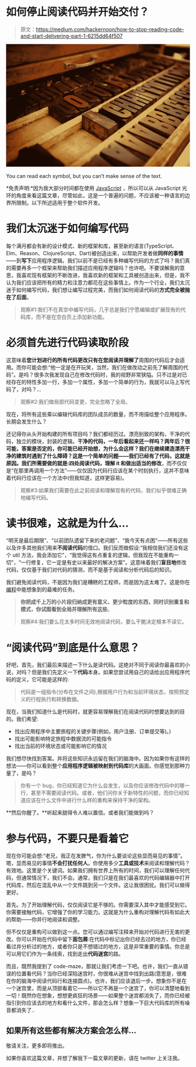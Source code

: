 # 如何停止阅读代码并开始交付？

> 原文：<https://medium.com/hackernoon/how-to-stop-reading-code-and-start-delivering-part-1-6215dd64f507>

![](img/5ba8552c93bc980f2f9dcde01765880d.png)

You can read each symbol, but you can’t make sense of the text.

*免责声明:*因为我大部分时间都在使用 [JavaScript](https://hackernoon.com/tagged/javascript) ，所以可以从 JavaScript 光环的角度来看这篇文章，尽管如此，这是一个普遍的问题，不应该被一种语言的边界所限制。以下所述适用于整个软件开发。

# 我们太沉迷于如何编写代码

每个满月都会有新的设计模式、新的框架和库，甚至新的语言(TypeScript、Elm、Reason、ClojureScript、Dart)被创造出来，以帮助开发者做**同样的事情**——到**写下**应用程序逻辑。我们以前不是已经有多种编写代码的方式了吗？我们真的需要再多一个框架来帮助我们描述应用程序逻辑吗？也许吧。不要误解我的意思，我喜欢现有框架的不断改进，我喜欢新的框架和工具被创造出来，但是，我不认为我们应该把所有的精力和注意力都花在这些事情上。作为一个行业，我们太沉迷于如何编写代码，我们想让编写过程完美，而我们如何阅读代码的**方式完全被抛在了后面**。

> 观察#1:我们不在真空中编写代码，几乎总是我们宁愿编辑或扩展现有的代码库，而不是在空白页上添加新功能。

# 必须首先进行代码读取阶段

这意味着**您计划进行的所有代码更改只有在您阅读并理解了**周围的代码后才会适用。而你可能会想:“他一定是在开玩笑，当然，我们在做改动之前先了解周围的代码”。是吗？很多次我发现自己在修改代码时，我的视野非常狭隘。只不过是对已经存在的特性多加一行，多加一个属性，多加一个简单的行为，我就可以马上写代码了，对吗？...

> 观察#2:我们做局部代码变更，完全忽略了全局。

现在，将所有这些乘以编辑代码库的团队成员的数量，而不用描绘整个应用程序。长期会发生什么？

还记得你从头开始构建的所有项目吗？我们都经历过。漂亮别致的架构，干净的代码，独立的模块，封装的逻辑。**干净的代码，一年后看起来还一样吗？**两年后？很可能，答案是否定的，你可能已经开始想，为什么会这样？我们在继续建造漂亮干净的建筑时遇到了什么障碍？这是一个简单的问题——我们已经有了代码，这就是原因。我们所需要做的就是:**四处阅读**代码，**理解** it 和**做出适当的修改**，而不仅仅是“在那里再调用一个方法”——仅仅因为代码行应该在某个时刻执行，这并不意味着代码行应该在一个方法中(但我知道，这样更容易)。

> 观察#3:如果我们需要在此之前阅读和理解现有的代码，我们似乎很难正确地编写代码。

# 读书很难，这就是为什么…

“明天是最后期限”、“以前团队遗留下来的老问题”、“我今天有点困”——所有这些以及许多其他我们用来**不阅读代码**的借口。我们反而做假设:“我相信我们还没有这个 util 方法，我会添加它”，“我觉得这有点重复的逻辑，但我现在不能重构一切”，“一行修复，它一定是有史以来最好的解决方案”。这意味着我们**盲目地**修改代码，仅仅基于我们对代码的猜测，而不是基于阅读和分析代码后的知识。

我们避免阅读代码，不是因为我们是糟糕的工程师，而是因为这太难了。这是你在[编程](https://hackernoon.com/tagged/programming)中能想象到的最难的任务。

> **你把成千上万的小片段归纳成更有意义、更少粒度的东西，同时识别重复和模式，你试图看到全局并理解所有这些**。
> 
> 观察#4:我们要么花太多时间无效地阅读代码，要么干脆决定根本不读它。

# “阅读代码”到底是什么意思？

好吧，首先，我们最后来描述一下什么是读代码。这绝对不同于阅读你最喜欢的小说，对吗？但是我们先定义一下**代码**本身。如果您尝试用自己的话给出应用程序代码的定义，它可能是这样的:

> 代码是一组指令(分布在文件之间),根据用户行为和当前环境状态，按照预定义的行程执行和转换数据。

现在，当我们知道什么是代码时，就更容易理解我们在阅读代码时想要达到的目的。我们希望:

*   找出应用程序中主要旅程的关键步骤(例如，用户注册、订单提交等)。)
*   找出可能影响特定旅程中数据流的可能指令
*   找出当前的环境状态或可能影响它的情况

我们想尽快找到答案。并将这些知识永远留在我们的脑海中。因为如果你有这样的想法——你可以看到整个**应用程序逻辑被映射到代码库**的大画面。你感觉到那种力量了，是吗？

> 你有一个 bug，你已经知道它为什么会发生，以及你应该修改代码中的哪一行，甚至不需要阅读代码。或者，他们问你关于新特性的问题，而你已经知道应该在什么文件中进行什么样的重构来保持干净的架构。

**然后你醒了。**听起来甜得令人难以置信。或者我们能做到吗？

# 参与代码，不要只是看着它

现在你可能会想:“老兄，我正在发脾气，你为什么要谈论这些显而易见的事情”。嗯，显而易见的事情**不会打扰任何人**。你使用多少**工具或技术**来阅读和理解代码？有效地。这里是个关键词。如果我们拥有世界上所有的时间，我们可以理解任何代码，但通常情况下，我们不会。通常，我们只是在我们最喜欢的代码编辑器中打开代码库，然后在混乱中从一个文件跳到另一个文件。这让我很困扰。我们可以做得更好。

首先。为了开始理解代码，仅仅阅读它是不够的。你需要深入其中才能感受到它。你需要接触代码，它增强了你的学习能力。这就是为什么重构对理解代码有如此大的帮助——你并行地阅读和调整。

但不仅仅是重构可以做到这一点。您可以通过编写注释来开始对代码进行无害的更改。你可以开始在代码中留下**面包屑**:在代码中标记出你已经去过的地方，你已经看过并分析过的地方，或者你只是不想错过的地方，这是非常重要的事情。你总是可以用它们作为一条线索，找到走出**代码迷宫**的路。

而且，既然我提到了 code-maze，那就让我们考虑一下吧。也许，我们一直从错误的位置看代码？当你已经深陷迷宫时，你很难从迷宫中找到出路(意思是，很难在你的脑海中阅读代码行和连接圆点)。也许，我们应该退后一步。想象你不是在一个迷宫里，而是从顶部看着它——所以它不再是一个迷宫了，你可以清楚地看到一切！既然你在想象，想想更疯狂的场景——如果整个迷宫都消失了，而你已经被指引到你应该去的地方和看什么文件，那会怎么样？想象一下巨大代码库的所有噪音都消失了..

## 如果所有这些都有解决方案会怎么样…

敬请关注，更多即将推出。

如果你喜欢这篇文章，并想了解我下一篇文章的更新，请在 twitter 上关注我。